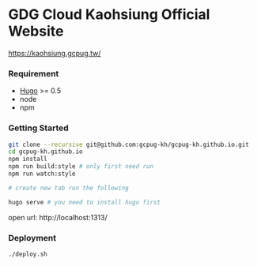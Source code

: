 # GDG Cloud Kaohsiung Official Website
https://kaohsiung.gcpug.tw/

### Requirement
- [Hugo](https://gohugo.io/getting-started/installing/) >= 0.5
- node
- npm

### Getting Started

```bash
git clone --recursive git@github.com:gcpug-kh/gcpug-kh.github.io.git
cd gcpug-kh.github.io
npm install
npm run build:style # only first need run
npm run watch:style

# create new tab run the following

hugo serve # you need to install hugo first
```

open url: http://localhost:1313/

### Deployment

```bash
./deploy.sh
```